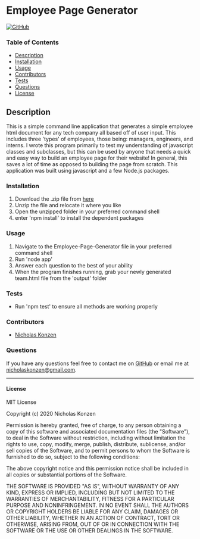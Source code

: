 # Employee Page Generator
[![GitHub](https://img.shields.io/github/license/NTKonzen/README-Generator)](#license)

### Table of Contents
* [Description](#description)
* [Installation](#installation)
* [Usage](#usage)
* [Contributors](#contributors) 
* [Tests](#tests)
* [Questions](#questions)
* [License](#license)

## Description ##

This is a simple command line application that generates a simple employee html document for any tech company all based off of user input. This includes three 'types' of employees, those being: managers, engineers, and interns. I wrote this program primarily to test my understanding of javascript classes and subclasses, but this can be used by anyone that needs a quick and easy way to build an employee page for their website! In general, this saves a lot of time as opposed to building the page from scratch. This application was built using javascript and a few Node.js packages. 

### Installation ###

1. Download the .zip file from [here](https://github.com/NTKonzen/Employee-Page-Generator)
1. Unzip the file and relocate it where you like
1. Open the unzipped folder in your preferred command shell
1. enter 'npm install' to install the dependent packages 

### Usage

1. Navigate to the Employee-Page-Generator file in your preferred command shell
1. Run 'node app'
1. Answer each question to the best of your ability
1. When the program finishes running, grab your newly generated team.html file from the 'output' folder

### Tests

* Run 'npm test' to ensure all methods are working properly


### Contributors

* [Nicholas Konzen](https://github.com/NTKonzen)

### Questions
If you have any questions feel free to contact me on [GitHub](https://github.com/NTKonzen) or email me at nicholaskonzen@gmail.com.

---
#### License

MIT License

Copyright (c) 2020 Nicholas Konzen

Permission is hereby granted, free of charge, to any person obtaining a copy
of this software and associated documentation files (the "Software"), to deal
in the Software without restriction, including without limitation the rights
to use, copy, modify, merge, publish, distribute, sublicense, and/or sell
copies of the Software, and to permit persons to whom the Software is
furnished to do so, subject to the following conditions:

The above copyright notice and this permission notice shall be included in all
copies or substantial portions of the Software.

THE SOFTWARE IS PROVIDED "AS IS", WITHOUT WARRANTY OF ANY KIND, EXPRESS OR
IMPLIED, INCLUDING BUT NOT LIMITED TO THE WARRANTIES OF MERCHANTABILITY,
FITNESS FOR A PARTICULAR PURPOSE AND NONINFRINGEMENT. IN NO EVENT SHALL THE
AUTHORS OR COPYRIGHT HOLDERS BE LIABLE FOR ANY CLAIM, DAMAGES OR OTHER
LIABILITY, WHETHER IN AN ACTION OF CONTRACT, TORT OR OTHERWISE, ARISING FROM,
OUT OF OR IN CONNECTION WITH THE SOFTWARE OR THE USE OR OTHER DEALINGS IN THE
SOFTWARE.
